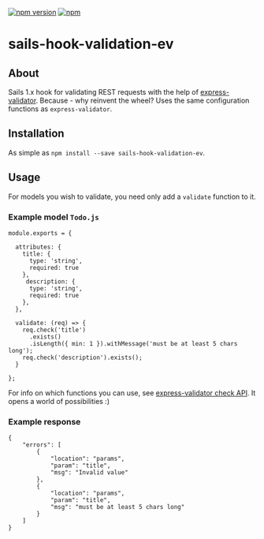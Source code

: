 [![npm version](https://badge.fury.io/js/sails-hook-validation-ev.svg)](https://badge.fury.io/js/sails-hook-validation-ev)
[![npm](https://img.shields.io/npm/dt/sails-hook-validation-ev.svg)]()

# sails-hook-validation-ev

## About

Sails 1.x hook for validating REST requests with the help of [express-validator](https://github.com/express-validator/express-validator). Because - why reinvent the wheel? Uses the same configuration functions as `express-validator`.

## Installation

As simple as `npm install --save sails-hook-validation-ev`.

## Usage

For models you wish to validate, you need only add a `validate` function to it.

### Example model `Todo.js`

    module.exports = {

      attributes: {
        title: {    
          type: 'string',   
          required: true    
        },  
         description: { 
          type: 'string',   
          required: true    
        },
      },

      validate: (req) => {
        req.check('title')
          .exists()
          .isLength({ min: 1 }).withMessage('must be at least 5 chars long');
        req.check('description').exists();
      }

    };

For info on which functions you can use, see [express-validator check API](https://express-validator.github.io/docs/check-api.html). It opens a world of possibilities :)

### Example response

    {
        "errors": [
            {
                "location": "params",
                "param": "title",
                "msg": "Invalid value"
            },
            {
                "location": "params",
                "param": "title",
                "msg": "must be at least 5 chars long"
            }
        ]
    }
